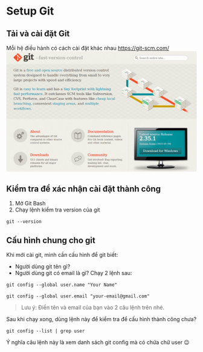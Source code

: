 # Setup Git

## Tải và cài đặt Git

Mỗi hệ điều hành có cách cài đặt khác nhau https://git-scm.com/
![git](./git.png)

## Kiểm tra để xác nhận cài đặt thành công

1. Mở Git Bash
2. Chạy lệnh kiểm tra version của git

```
git --version
```

## Cấu hình chung cho git

Khi mới cài git, mình cần cấu hình để git biết:

-   Người dùng git tên gì?
-   Người dùng git có email là gì?
    Chạy 2 lệnh sau:

```
git config --global user.name "Your Name"
```

```
git config --global user.email "your-email@gmail.com"
```

> Lưu ý: Điền tên và email của bạn vào 2 câu lệnh trên nhé.

Sau khi chạy xong, dùng lệnh này để kiểm tra để cấu hình thành công chưa?

```
git config --list | grep user
```

Ý nghĩa câu lệnh này là xem danh sách git config mà có chứa chữ user 😉
